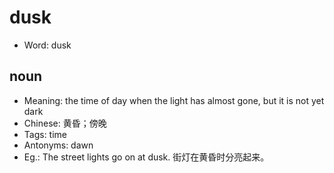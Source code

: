 # dusk

- Word: dusk

## noun

- Meaning: the time of day when the light has almost gone, but it is not yet dark
- Chinese: 黄昏；傍晚
- Tags: time
- Antonyms: dawn
- Eg.: The street lights go on at dusk. 街灯在黄昏时分亮起来。

